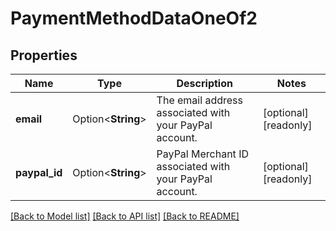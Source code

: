 # PaymentMethodDataOneOf2

## Properties

Name | Type | Description | Notes
------------ | ------------- | ------------- | -------------
**email** | Option<**String**> | The email address associated with your PayPal account. | [optional][readonly]
**paypal_id** | Option<**String**> | PayPal Merchant ID associated with your PayPal account. | [optional][readonly]

[[Back to Model list]](../README.md#documentation-for-models) [[Back to API list]](../README.md#documentation-for-api-endpoints) [[Back to README]](../README.md)


